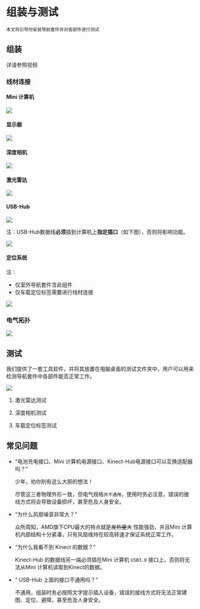 # 组装与测试

    本文将引导你安装导航套件并对各部件进行测试


## 组装

详请参照视频

### 线材连接

#### Mini 计算机

![](imgs/wire-2.jpg)

#### 显示器

![](imgs/wire-1.jpg)

#### 深度相机

![](imgs/wire-3.jpg)

#### 激光雷达

![](imgs/wire-4.jpg)

#### USB-Hub

![](imgs/wire-6.jpg)

注：USB-Hub数据线**必须**插到计算机上**指定插口**（如下图），否则将影响功能。

![](imgs/wire-7.jpg)

#### 定位系统

注：
* 仅室外导航套件含此组件
* 仅车载定位标签需要进行线材连接

![](imgs/wire-5.jpg)



### 电气拓扑

![](./imgs/autolabor_box_v2_electrical_topology.png)


## 测试

我们提供了一套工具软件，并将其放置在电脑桌面的测试文件夹中，用户可以用来检测导航套件中各部件能否正常工作。

![](imgs/autolabor-destop.jpg)


1. 激光雷达测试



2. 深度相机测试



3. 车载定位标签测试

## 常见问题

* “电池充电接口、Mini 计算机电源接口、Kinect-Hub电源接口可以互换适配器吗？”

    少年，劝你别有这么大胆的想法！

    尽管这三者物理外形一致，但电气规格`并不通用`，使用时务必注意，错误的接线方式将会导致设备损坏，甚至危及人身安全。

* “为什么风扇噪音非常大？”

    众所周知，AMD旗下CPU最大的特点就是~~发热量大~~ 性能强劲，并且Mini 计算机内部结构十分紧凑，只有风扇维持在较高转速才保证系统正常工作。

* “为什么我看不到 Kinect 的数据？”

    Kinect-Hub 的数据线另一端必须插在Mini 计算机 `USB3.0` 接口上，否则将无法从Mini 计算机读取到Kinect的数据。

* “ USB-Hub 上面的接口不通用吗？”

    不通用，组装时务必按照文字提示插入设备，错误的接线方式将无法正常建图、定位、避障，甚至危及人身安全。

